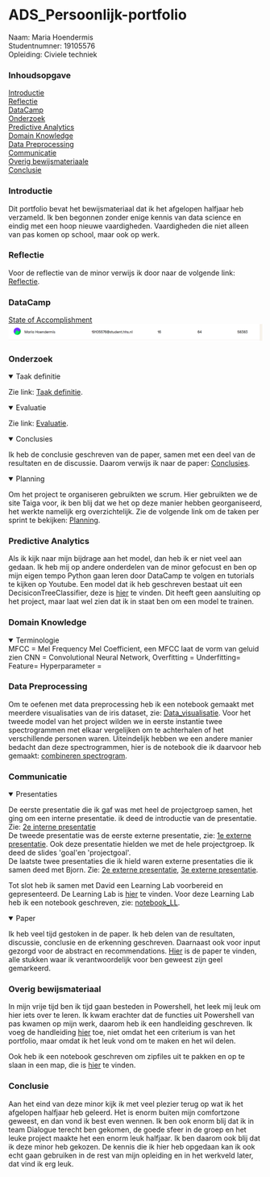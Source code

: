 # ADS_Persoonlijk-portfolio

Naam: Maria Hoendermis\
Studentnumner: 19105576\
Opleiding: Civiele techniek

### Inhoudsopgave 
[Introductie](#introductie)\
[Reflectie](#reflectie)\
[DataCamp](#datacamp)\
[Onderzoek](#onderzoek)\
[Predictive Analytics](#predictive-analytics)\
[Domain Knowledge](#domain-knowledge)\
[Data Preprocessing](#data-preprocessing)\
[Communicatie](#communicatie)\
[Overig bewijsmateriaale](#overig-bewijsmateriaal)\
[Conclusie](#conclusie)


### Introductie
Dit portfolio bevat het bewijsmateriaal dat ik het afgelopen halfjaar heb verzameld. Ik ben begonnen zonder enige kennis van data science en eindig met een hoop nieuwe vaardigheden. Vaardigheden die niet alleen van pas komen op school, maar ook op werk.

### Reflectie 
Voor de reflectie van de minor verwijs ik door naar de volgende link: [Reflectie](https://github.com/mhoendermis14/ADS_Persoonlijk-portfolio/blob/main/Reflectie_ADS.pdf).

### DataCamp
[State of Accomplishment](https://github.com/mhoendermis14/ADS_Persoonlijk-portfolio/blob/main/State_of_accomplishments_DataCamp.pdf)\
![Datacamp_scores](https://github.com/mhoendermis14/ADS_Persoonlijk-portfolio/blob/main/datacamp%20score.png)

### Onderzoek

<details open>
<summary>Taak definitie</summary>
  
Zie link: [Taak definitie](https://github.com/mhoendermis14/ADS_Persoonlijk-portfolio/blob/main/Taak_definitie_ADS.pdf).
  
</details>

<details open>
<summary>Evaluatie</summary>
  
Zie link: [Evaluatie](https://github.com/mhoendermis14/ADS_Persoonlijk-portfolio/blob/main/Evaluatie_ADS.pdf).
  
</details>

<details open>
<summary>Conclusies</summary>
  
Ik heb de conclusie geschreven van de paper, samen met een deel van de resultaten en de discussie. Daarom verwijs ik naar de paper: [Conclusies](https://github.com/mhoendermis14/ADS_Persoonlijk-portfolio/blob/main/conclusies%20paper.pdf).
  
</details>

</details>

<details open>
<summary>Planning</summary>
  
Om het project te organiseren gebruikten we scrum. Hier gebruikten we de site Taiga voor, ik ben blij dat we het op deze manier hebben georganiseerd, het werkte namelijk erg overzichtelijk. Zie de volgende link om de taken per sprint te bekijken: [Planning](https://github.com/mhoendermis14/ADS_Persoonlijk-portfolio/blob/main/Scrum_in_Taiga.pdf).
  
</details>

### Predictive Analytics
Als ik kijk naar mijn bijdrage aan het model, dan heb ik er niet veel aan gedaan. Ik heb mij op andere onderdelen van de minor gefocust en ben op mijn eigen tempo Python gaan leren door DataCamp te volgen en tutorials te kijken op Youtube. Een model dat ik heb geschreven bestaat uit een DecisiconTreeClassifier, deze is [hier](https://github.com/mhoendermis14/ADS_Persoonlijk-portfolio/blob/main/DecisionTreeClassifier.pdf) te vinden. Dit heeft geen aansluiting op het project, maar laat wel zien dat ik in staat ben om een model te trainen.

### Domain Knowledge

<details open>
<summary>Terminologie</summary>
 MFCC = Mel Frequency Mel Coefficient, een MFCC laat de vorm van geluid zien
 CNN = Convolutional Neural Network, 
  Overfitting =
  Underfitting=
  Feature=
  Hyperparameter =

  
</details>

### Data Preprocessing
Om te oefenen met data preprocessing heb ik een notebook gemaakt met meerdere visualisaties van de iris dataset, zie: [Data_visualisatie](https://github.com/mhoendermis14/ADS_Persoonlijk-portfolio/blob/main/data%20visualisatie.pdf). 
Voor het tweede model van het project wilden we in eerste instantie twee spectrogrammen met elkaar vergelijken om te achterhalen of het verschillende personen waren. Uiteindelijk hebben we een andere manier bedacht dan deze spectrogrammen, hier is de notebook die ik daarvoor heb gemaakt: [combineren spectrogram](https://github.com/mhoendermis14/ADS_Persoonlijk-portfolio/blob/main/Combining%20images.pdf).

### Communicatie

<details open>
<summary>Presentaties</summary>
  
De eerste presentatie die ik gaf was met heel de projectgroep samen, het ging om een interne presentatie. ik deed de introductie van de presentatie. Zie: [2e interne presentatie](https://github.com/mhoendermis14/ADS_Persoonlijk-portfolio/blob/main/second%20presentation.pdf)\
De tweede presentatie was de eerste externe presentatie, zie: [1e externe presentatie](https://github.com/mhoendermis14/ADS_Persoonlijk-portfolio/blob/main/First%20External%20Presentation.pdf). Ook deze presentatie hielden we met de hele projectgroep. Ik deed de slides 'goal'en 'projectgoal'.\
De laatste twee presentaties die ik hield waren externe presentaties die ik samen deed met Bjorn. Zie: [2e externe presentatie](https://github.com/mhoendermis14/ADS_Persoonlijk-portfolio/blob/main/Second%20External%20Presentation.pdf), [3e externe presentatie](https://github.com/mhoendermis14/ADS_Persoonlijk-portfolio/blob/main/Third%20External%20Presentation.pdf).
  
Tot slot heb ik samen met David een Learning Lab voorbereid en gepresenteerd. De Learning Lab is [hier](https://prezi.com/view/thqP2twqtJYNy0Mc3jK8/) te vinden. Voor deze Learning Lab heb ik een notebook geschreven, zie: [notebook_LL](https://github.com/mhoendermis14/ADS_Persoonlijk-portfolio/blob/main/Learning%20Lab%20-%20Images%20(1).pdf).
  
</details>

<details open>
<summary>Paper</summary>
 
Ik heb veel tijd gestoken in de paper. Ik heb delen van de resultaten, discussie, conclusie en de erkenning geschreven. Daarnaast ook voor input gezorgd voor de abstract en recommendations. [Hier](https://github.com/mhoendermis14/ADS_Persoonlijk-portfolio/blob/main/paper-mijnstukken.pdf) is de paper te vinden, alle stukken waar ik verantwoordelijk voor ben geweest zijn geel gemarkeerd. 
  
</details>


### Overig bewijsmateriaal
In mijn vrije tijd ben ik tijd gaan besteden in Powershell, het leek mij leuk om hier iets over te leren. Ik kwam erachter dat de functies uit Powershell van pas kwamen op mijn werk, daarom heb ik een handleiding geschreven. Ik voeg de handleiding [hier](https://github.com/mhoendermis14/ADS_Persoonlijk-portfolio/blob/main/Powershell_hernoemen.pdf) toe, niet omdat het een criterium is van het portfolio, maar omdat ik het leuk vond om te maken en het wil delen. 

Ook heb ik een notebook geschreven om zipfiles uit te pakken en op te slaan in een map, die is [hier](https://github.com/mhoendermis14/ADS_Persoonlijk-portfolio/blob/main/zipextract.pdf) te vinden.

### Conclusie
Aan het eind van deze minor kijk ik met veel plezier terug op wat ik het afgelopen halfjaar heb geleerd. Het is enorm buiten mijn comfortzone geweest, en dan vond ik best even wennen. Ik ben ook enorm blij dat ik in team Dialogue terecht ben gekomen, de goede sfeer in de groep en het leuke project maakte het een enorm leuk halfjaar. Ik ben daarom ook blij dat ik deze minor heb gekozen. De kennis die ik hier heb opgedaan kan ik ook echt gaan gebruiken in de rest van mijn opleiding en in het werkveld later, dat vind ik erg leuk. 
